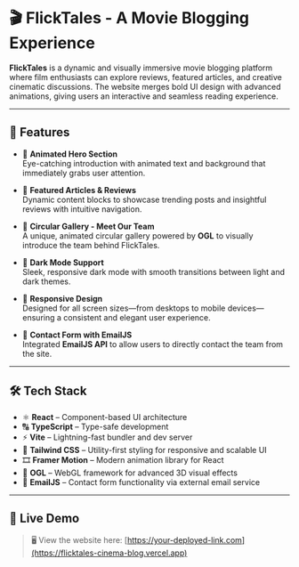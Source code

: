 # 🎬 FlickTales - A Movie Blogging Experience

**FlickTales** is a dynamic and visually immersive movie blogging platform where film enthusiasts can explore reviews, featured articles, and creative cinematic discussions. The website merges bold UI design with advanced animations, giving users an interactive and seamless reading experience.

---

## 🚀 Features

- 🎥 **Animated Hero Section**  
  Eye-catching introduction with animated text and background that immediately grabs user attention.

- 📝 **Featured Articles & Reviews**  
  Dynamic content blocks to showcase trending posts and insightful reviews with intuitive navigation.

- 👥 **Circular Gallery - Meet Our Team**  
  A unique, animated circular gallery powered by **OGL** to visually introduce the team behind FlickTales.

- 🌙 **Dark Mode Support**  
  Sleek, responsive dark mode with smooth transitions between light and dark themes.

- 📱 **Responsive Design**  
  Designed for all screen sizes—from desktops to mobile devices—ensuring a consistent and elegant user experience.

- 📧 **Contact Form with EmailJS**  
  Integrated **EmailJS API** to allow users to directly contact the team from the site.

---

## 🛠️ Tech Stack

- ⚛️ **React** – Component-based UI architecture  
- 🔠 **TypeScript** – Type-safe development  
- ⚡ **Vite** – Lightning-fast bundler and dev server  
- 🎨 **Tailwind CSS** – Utility-first styling for responsive and scalable UI  
- 🎞️ **Framer Motion** – Modern animation library for React  
- 🌌 **OGL** – WebGL framework for advanced 3D visual effects  
- 📩 **EmailJS** – Contact form functionality via external email service

---

## 📸 Live Demo

> 🖥️ View the website here: [https://your-deployed-link.com](https://flicktales-cinema-blog.vercel.app)

